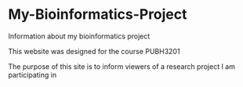 # My-Bioinformatics-Project

Information about my bioinformatics project 



This website was designed for the course PUBH3201 




The purpose of this site is to inform viewers of a research project I am participating in 
